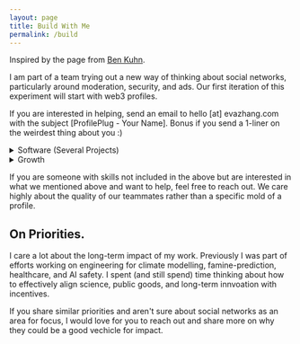 ```yaml
---
layout: page 
title: Build With Me 
permalink: /build
---
```


Inspired by the page from [Ben Kuhn](https://www.benkuhn.net/work/). 

I am part of a team trying out a new way of thinking about social networks, particularly around moderation, security, and ads. Our first iteration of this experiment will start with web3 profiles. 

If you are interested in helping, send an email to hello [at] evazhang.com with the subject [ProfilePlug - Your Name]. Bonus if you send a 1-liner on the weirdest thing about you :) 

<details>
<summary>Software (Several Projects)</summary>


* Full stack (Web), Back-end, Protocol

* Javascript, C++ 

* Solidity and Rust are bonus but not required  

* No particular type of degree required, we will
be indexing on individual interest and contributions. 

* Open source contributions are +!  

* We don't expect you (and hope you don't either) to be good
at more than one of the above.  

* If you are more into the theory side of things, there will
be opportunities to contribute to an ongoing whitepaper for the 
protocol. 
</details>



<details>
<summary>Growth</summary>


* We are interested in someone who can own growth and enjoy
experimenting with new and unconventional ways for growth. 

* You will get to own growth. This means you enjoy running new
experiments and quick iterations on new ways of understanding 
and acquiring users. 

* You are someone who enjoy quantitative metrics but understand Goodhart's law. 

* This may include producing social content (Twitter, Discord), identifying community trends and partners, and finding new growth avenues.  

* Some parts of growth will also be relaying feedback or working closely with people on the product side.  

* Some things we've done include 
	
	* taping QR code posters for user studies in the wild  
	
	* recruiting user feedback manually at events  
	
	* live-calling users and walking them through demos 
</details> 



If you are someone with skills not included in the above but are interested in what we mentioned above and want to help, feel free to reach out. We care highly about the quality of our teammates rather than a specific mold of a profile. 

## On Priorities. 

I care a lot about the long-term impact of my work. Previously I was part of efforts working on engineering for climate modelling, famine-prediction, healthcare, and AI safety. I spent (and still spend) time thinking about how to effectively align science, public goods, and long-term innvoation with incentives. 

If you share similar priorities and aren't sure about social networks as an area for focus, I would love for you to reach out and share more on why they could be a good vechicle for impact.
